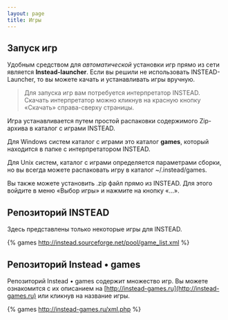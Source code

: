 ```yaml
---
layout: page
title: Игры
---
```

## Запуск игр

Удобным средством для *автоматической* установки игр прямо из сети является **Instead-launcher**.
Если вы решили не использовать INSTEAD-Launcher, то вы можете 
качать и устанавливать игры вручную.

> Для запуска игр вам потребуется интерпретатор INSTEAD. Скачать интерпретатор можно кликнув на красную 
> кнопку «Скачать» справа-сверху страницы.

Игра устанавливается путем простой распаковки содержимого Zip-архива в каталог с играми INSTEAD.

Для Windows систем каталог с играми это каталог **games**, который находится в папке с интерпретатором INSTEAD.

Для Unix систем, каталог с играми определяется параметрами сборки, но вы всегда можете распаковать игру 
в каталог ~/.instead/games.

Вы также можете установить .zip файл прямо из INSTEAD. Для этого войдите в меню «Выбор игры» 
и нажмите на кнопку «…».

## Репозиторий INSTEAD

Здесь представлены только некоторые игры для INSTEAD.

{% games http://instead.sourceforge.net/pool/game_list.xml %}

## Репозиторий Instead • games

Репозиторий Instead • games содержит множество игр. Вы можете ознакомится
с их описанием на [http://instead-games.ru](http://instead-games.ru) или кликнув на
название игры.

{% games http://instead-games.ru/xml.php %}
